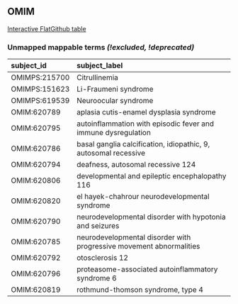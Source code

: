 ## OMIM
[Interactive FlatGithub table](https://flatgithub.com/monarch-initiative/mondo-ingest?filename=src/ontology/reports/omim_mapping_status.tsv)

### Unmapped mappable terms _(!excluded, !deprecated)_
| subject_id    | subject_label                                                       |
|:--------------|:--------------------------------------------------------------------|
| OMIMPS:215700 | Citrullinemia                                                       |
| OMIMPS:151623 | Li-Fraumeni syndrome                                                |
| OMIMPS:619539 | Neuroocular syndrome                                                |
| OMIM:620789   | aplasia cutis-enamel dysplasia syndrome                             |
| OMIM:620795   | autoinflammation with episodic fever and immune dysregulation       |
| OMIM:620786   | basal ganglia calcification, idiopathic, 9, autosomal recessive     |
| OMIM:620794   | deafness, autosomal recessive 124                                   |
| OMIM:620806   | developmental and epileptic encephalopathy 116                      |
| OMIM:620820   | el hayek-chahrour neurodevelopmental syndrome                       |
| OMIM:620790   | neurodevelopmental disorder with hypotonia and seizures             |
| OMIM:620785   | neurodevelopmental disorder with progressive movement abnormalities |
| OMIM:620792   | otosclerosis 12                                                     |
| OMIM:620796   | proteasome-associated autoinflammatory syndrome 6                   |
| OMIM:620819   | rothmund-thomson syndrome, type 4                                   |